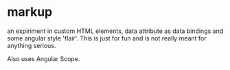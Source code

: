 markup
======

an expiriment in custom HTML elements, data attribute as data bindings and some
angular style 'flair'. This is just for fun and is not really meant for
anything serious.

Also uses Angular Scope.
